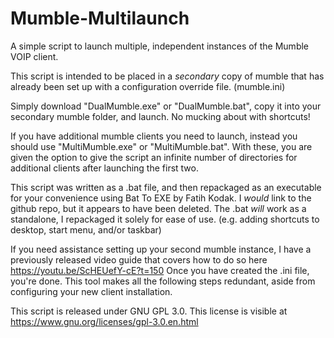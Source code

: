 # Mumble-Multilaunch
A simple script to launch multiple, independent instances of the Mumble VOIP client.


This script is intended to be placed in a _secondary_ copy of mumble that has already been set up with a configuration override file. (mumble.ini)

Simply download "DualMumble.exe" or "DualMumble.bat", copy it into your secondary mumble folder, and launch. No mucking about with shortcuts!

If you have additional mumble clients you need to launch, instead you should use "MultiMumble.exe" or "MultiMumble.bat".
With these, you are given the option to give the script an infinite number of directories for additional clients after launching the first two.

This script was written as a .bat file, and then repackaged as an executable for your convenience using Bat To EXE by Fatih Kodak. I _would_ link to the github repo, but it appears to have been deleted.
The .bat _will_ work as a standalone, I repackaged it solely for ease of use. (e.g. adding shortcuts to desktop, start menu, and/or taskbar)

If you need assistance setting up your second mumble instance, I have a previously released video guide that covers how to do so here https://youtu.be/ScHEUefY-cE?t=150
Once you have created the .ini file, you're done. This tool makes all the following steps redundant, aside from configuring your new client installation.



This script is released under GNU GPL 3.0. This license is visible at https://www.gnu.org/licenses/gpl-3.0.en.html

